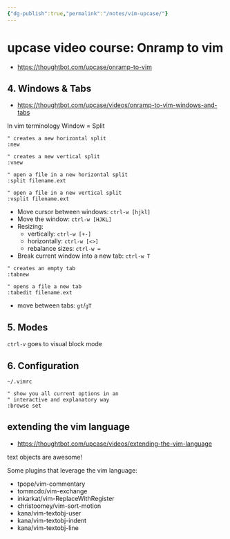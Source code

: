 ```yaml
---
{"dg-publish":true,"permalink":"/notes/vim-upcase/"}
---
```


# upcase video course: Onramp to vim

- <https://thoughtbot.com/upcase/onramp-to-vim>

## 4. Windows & Tabs

- <https://thoughtbot.com/upcase/videos/onramp-to-vim-windows-and-tabs>

In vim terminology Window = Split

```vim
" creates a new horizontal split
:new 

" creates a new vertical split
:vnew 

" open a file in a new horizontal split
:split filename.ext

" open a file in a new vertical split
:vsplit filename.ext
```

- Move cursor between windows: `ctrl-w [hjkl]`
- Move the window: `ctrl-w [HJKL]`
- Resizing:
    - vertically: `ctrl-w [+-]`
    - horizontally: `ctrl-w [<>]`
    - rebalance sizes: `ctrl-w =`
- Break current window into a new tab: `ctrl-w T`

```vim
" creates an empty tab
:tabnew

" opens a file a new tab
:tabedit filename.ext
```

- move between tabs: `gt`/`gT`



## 5. Modes

`ctrl-v` goes to visual block mode



## 6. Configuration

`~/.vimrc`

```vim
" show you all current options in an
" interactive and explanatory way
:browse set
```


## extending the vim language

- <https://thoughtbot.com/upcase/videos/extending-the-vim-language>

text objects are awesome!

Some plugins that leverage the vim language:

- tpope/vim-commentary
- tommcdo/vim-exchange
- inkarkat/vim-ReplaceWithRegister
- christoomey/vim-sort-motion
- kana/vim-textobj-user
- kana/vim-textobj-indent
- kana/vim-textobj-line
